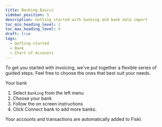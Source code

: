 ```yaml
---
title: Banking Basics
sidebar_position: 5
description: Getting started with banking and bank data import
toc_min_heading_level: 2
toc_max_heading_level: 4
draft: true
tags:
  - Getting started
  - Bank
  - Chart of Accounts
---
```

To get you started with invoicing, we've put together a flexible series of guided steps. Feel free to choose the ones that best suit your needs.

Your bank

  1. Select `Banking` from the left menu
  2. Choose your bank
  3. Follow the on screen instructions
  4. Click Connect bank to add more banks.

Your accounts and transactions are automatically added to Fiskl.
